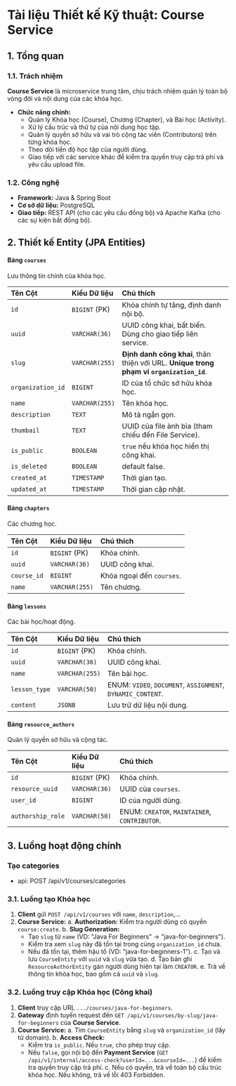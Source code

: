 # Tài liệu Thiết kế Kỹ thuật: Course Service

## 1. Tổng quan

### 1.1. Trách nhiệm

**Course Service** là microservice trung tâm, chịu trách nhiệm quản lý toàn bộ vòng đời và nội dung của các khóa học.

*   **Chức năng chính:**
    *   Quản lý Khóa học (Course), Chương (Chapter), và Bài học (Activity).
    *   Xử lý cấu trúc và thứ tự của nội dung học tập.
    *   Quản lý quyền sở hữu và vai trò cộng tác viên (Contributors) trên từng khóa học.
    *   Theo dõi tiến độ học tập của người dùng.
    *   Giao tiếp với các service khác để kiểm tra quyền truy cập trả phí và yêu cầu upload file.

### 1.2. Công nghệ
*   **Framework:** Java & Spring Boot
*   **Cơ sở dữ liệu:** PostgreSQL
*   **Giao tiếp:** REST API (cho các yêu cầu đồng bộ) và Apache Kafka (cho các sự kiện bất đồng bộ).

## 2. Thiết kế Entity (JPA Entities)

#### Bảng `courses`
Lưu thông tin chính của khóa học.

| Tên Cột           | Kiểu Dữ liệu | Chú thích                                                                                |
|:------------------| :--- |:-----------------------------------------------------------------------------------------|
| `id`              | `BIGINT` (PK) | Khóa chính tự tăng, định danh nội bộ.                                                    |
| `uuid`            | `VARCHAR(36)` | UUID công khai, bất biến. Dùng cho giao tiếp liên service.                               |
| `slug`            | `VARCHAR(255)` | **Định danh công khai**, thân thiện với URL. **Unique trong phạm vi `organization_id`**. |
| `organization_id` | `BIGINT` | ID của tổ chức sở hữu khóa học.                                                          |
| `name`            | `VARCHAR(255)` | Tên khóa học.                                                                            |
| `description`     | `TEXT` | Mô tả ngắn gọn.                                                                          |
| `thumbail`        | `TEXT` | UUID của file ảnh bìa (tham chiếu đến File Service).                                     |
| `is_public`       | `BOOLEAN` | `true` nếu khóa học hiển thị công khai.                                                  |
| `is_deleted`      | `BOOLEAN` | default false.                                                                           |
| `created_at`      | `TIMESTAMP` | Thời gian tạo.                                                                           |
| `updated_at`      | `TIMESTAMP` | Thời gian cập nhật.                                                                      |

#### Bảng `chapters`
Các chương học.

| Tên Cột | Kiểu Dữ liệu | Chú thích |
| :--- | :--- | :--- |
| `id` | `BIGINT` (PK) | Khóa chính. |
| `uuid` | `VARCHAR(36)` | UUID công khai. |
| `course_id` | `BIGINT` | Khóa ngoại đến `courses`. |
| `name` | `VARCHAR(255)` | Tên chương. |

#### Bảng `lessons`
Các bài học/hoạt động.

| Tên Cột       | Kiểu Dữ liệu | Chú thích |
|:--------------| :--- | :--- |
| `id`          | `BIGINT` (PK) | Khóa chính. |
| `uuid`        | `VARCHAR(36)` | UUID công khai. |
| `name`        | `VARCHAR(255)` | Tên bài học. |
| `lesson_type` | `VARCHAR(50)` | ENUM: `VIDEO`, `DOCUMENT`, `ASSIGNMENT`, `DYNAMIC_CONTENT`. |
| `content`     | `JSONB` | Lưu trữ dữ liệu nội dung. |


#### Bảng `resource_authors`
Quản lý quyền sở hữu và cộng tác.

| Tên Cột | Kiểu Dữ liệu | Chú thích |
| :--- | :--- | :--- |
| `id` | `BIGINT` (PK) | Khóa chính. |
| `resource_uuid` | `VARCHAR(36)` | UUID của `courses`. |
| `user_id` | `BIGINT` | ID của người dùng. |
| `authorship_role` | `VARCHAR(50)` | ENUM: `CREATOR`, `MAINTAINER`, `CONTRIBUTOR`. |

## 3. Luồng hoạt động chính
### Tạo categories
- api: POST /api/v1/courses/categories


### 3.1. Luồng tạo Khóa học

1.  **Client** gửi `POST /api/v1/courses` với `name`, `description`,...
2.  **Course Service:**
    a.  **Authorization:** Kiểm tra người dùng có quyền `course:create`.
    b.  **Slug Generation:**
    *   Tạo `slug` từ `name` (VD: "Java For Beginners" -> "java-for-beginners").
    *   Kiểm tra xem `slug` này đã tồn tại trong cùng `organization_id` chưa.
    *   Nếu đã tồn tại, thêm hậu tố (VD: "java-for-beginners-1").
    c.  Tạo và lưu `CourseEntity` với `uuid` và `slug` vừa tạo.
    d.  Tạo bản ghi `ResourceAuthorEntity` gán người dùng hiện tại làm `CREATOR`.
    e.  Trả về thông tin khóa học, bao gồm cả `uuid` và `slug`.

### 3.2. Luồng truy cập Khóa học (Công khai)

1.  **Client** truy cập URL `.../courses/java-for-beginners`.
2.  **Gateway** định tuyến request đến `GET /api/v1/courses/by-slug/java-for-beginners` của **Course Service**.
3.  **Course Service:**
    a.  Tìm `CourseEntity` bằng `slug` và `organization_id` (lấy từ domain).
    b.  **Access Check:**
    *   Kiểm tra `is_public`. Nếu `true`, cho phép truy cập.
    *   Nếu `false`, gọi nội bộ đến **Payment Service** (`GET /api/v1/internal/access-check?userId=...&courseId=...`) để kiểm tra quyền truy cập trả phí.
    c.  Nếu có quyền, trả về toàn bộ cấu trúc khóa học. Nếu không, trả về lỗi 403 Forbidden.

